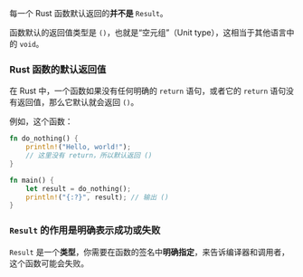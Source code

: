 每一个 Rust 函数默认返回的**并不是** `Result`。

函数默认的返回值类型是 `()`，也就是“空元组”（Unit type），这相当于其他语言中的 `void`。

### Rust 函数的默认返回值

在 Rust 中，一个函数如果没有任何明确的 `return` 语句，或者它的 `return` 语句没有返回值，那么它默认就会返回 `()`。

例如，这个函数：

``` rust
fn do_nothing() {
    println!("Hello, world!");
    // 这里没有 return，所以默认返回 ()
}

fn main() {
    let result = do_nothing();
    println!("{:?}", result); // 输出 ()
}
```

### `Result` 的作用是明确表示成功或失败

`Result` 是一个**类型**，你需要在函数的签名中**明确指定**，来告诉编译器和调用者，这个函数可能会失败。